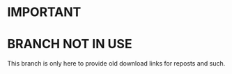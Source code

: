 # IMPORTANT
# BRANCH NOT IN USE
This branch is only here to provide old download links for reposts and such.

